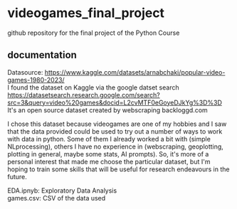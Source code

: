 # videogames_final_project
github repository for the final project of the Python Course

## documentation
Datasource: https://www.kaggle.com/datasets/arnabchaki/popular-video-games-1980-2023/ \
I found the dataset on Kaggle via the google datset search https://datasetsearch.research.google.com/search?src=3&query=video%20games&docid=L2cvMTF0eGoyeDJkYg%3D%3D \
It's an open source dataset created by webscraping backloggd.com 

I chose this dataset because videogames are one of my hobbies and I saw that the data provided could be used to try out a number of ways to work with data in python.
Some of them I already worked a bit with (simple NLprocessing), others I have no experience in (webscraping, geoplotting, plotting in general, maybe some stats, AI prompts).
So, it's more of a personal interest that made me choose the particular dataset, but I'm hoping to train some skills that will be useful for research endeavours in the future. 


EDA.ipnyb: Exploratory Data Analysis \
games.csv: CSV of the data used